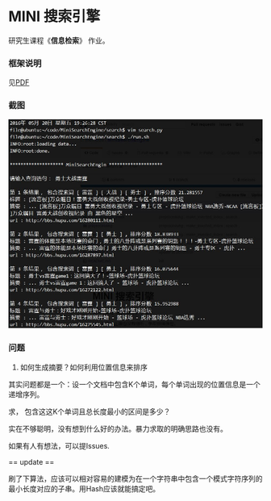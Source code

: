 
# MINI 搜索引擎

研究生课程《**信息检索**》 作业。

### 框架说明

见[PDF](README.pdf)

### 截图

![运行截图](shotscreen.jpg)

### 问题

1. 如何生成摘要？如何利用位置信息来排序
  
  其实问题都是一个：设一个文档中包含K个单词，每个单词出现的位置信息是一个递增序列。
  
  求， 包含这这K个单词且总长度最小的区间是多少？

  实在不够聪明，没有想到什么好的办法。暴力求取的明确思路也没有。
  
  如果有人有想法，可以提Issues.
  
  == update ==
  
  刷了下算法，应该可以相对容易的建模为在一个字符串中包含一个模式字符序列的最小长度对应的子串。用Hash应该就能搞定吧。
